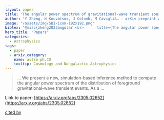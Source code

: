 ```yaml
---
layout: paper
title: "The angular power spectrum of gravitational-wave transient sources as a probe of the large-scale structure"
author: "Y Zheng, N Kouvatsos, J Golomb, M Cavaglià… - arXiv preprint arXiv …, 2023 - arxiv.org"
image: "/assets/img/SBI-icon-192x192.png"
bibtex: "@misc{zheng2023angular,<br>      title={The angular power spectrum of gravitational-wave transient sources as a probe of the large-scale structure}, <br>      author={Yanyan Zheng and Nikolaos Kouvatsos and Jacob Golomb and Marco Cavaglià and Arianna I. Renzini and Mairi Sakellariadou},<br>      year={2023},<br>      eprint={2305.02652},<br>      archivePrefix={arXiv},<br>      primaryClass={astro-ph.CO}<br>}"
hero_title: "Papers"
categories:
  - Astrophysics
tags:
  - paper
  - arxiv_category:
    name: astro-ph.CO
    tooltip: Cosmology and Nongalactic Astrophysics
---
```

>… We present a new, simulation-based inference method to compute the angular power spectrum of the distribution of foreground gravitational-wave transient events. As a …

Link to paper: [https://arxiv.org/abs/2305.02652](https://arxiv.org/abs/2305.02652)

[cited by](https://scholar.google.com/scholar?cites=988054112449157708&as_sdt=5,36&sciodt=0,36&hl=en&num=20)
